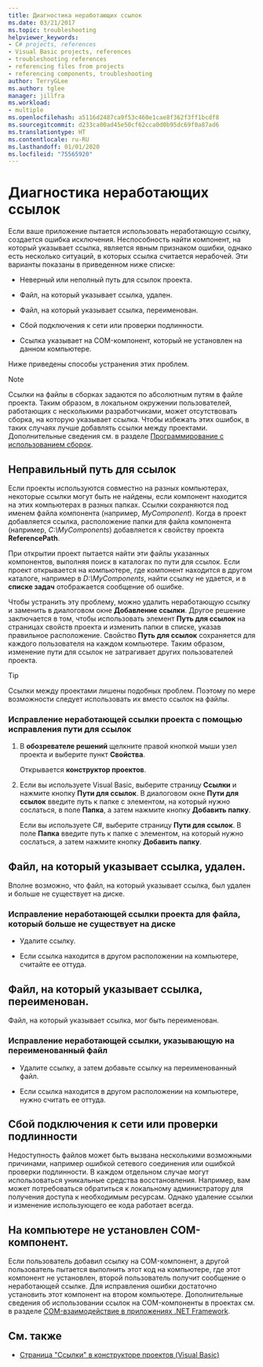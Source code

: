```yaml
---
title: Диагностика неработающих ссылок
ms.date: 03/21/2017
ms.topic: troubleshooting
helpviewer_keywords:
- C# projects, references
- Visual Basic projects, references
- troubleshooting references
- referencing files from projects
- referencing components, troubleshooting
author: TerryGLee
ms.author: tglee
manager: jillfra
ms.workload:
- multiple
ms.openlocfilehash: a5116d2487ca9f53c460e1cae8f362f3ff1bcdf8
ms.sourcegitcommit: d233ca00ad45e50cf62cca0d0b95dc69f0a87ad6
ms.translationtype: HT
ms.contentlocale: ru-RU
ms.lasthandoff: 01/01/2020
ms.locfileid: "75565920"
---
```

# <a name="troubleshoot-broken-references"></a>Диагностика неработающих ссылок

Если ваше приложение пытается использовать неработающую ссылку, создается ошибка исключения. Неспособность найти компонент, на который указывает ссылка, является явным признаком ошибки, однако есть несколько ситуаций, в которых ссылка считается нерабочей. Эти варианты показаны в приведенном ниже списке:

- Неверный или неполный путь для ссылок проекта.

- Файл, на который указывает ссылка, удален.

- Файл, на который указывает ссылка, переименован.

- Сбой подключения к сети или проверки подлинности.

- Ссылка указывает на COM-компонент, который не установлен на данном компьютере.

Ниже приведены способы устранения этих проблем.

> [!NOTE]
> Ссылки на файлы в сборках задаются по абсолютным путям в файле проекта. Таким образом, в локальном окружении пользователей, работающих с несколькими разработчиками, может отсутствовать сборка, на которую указывает ссылка. Чтобы избежать этих ошибок, в таких случаях лучше добавлять ссылки между проектами. Дополнительные сведения см. в разделе [Программирование с использованием сборок](/dotnet/framework/app-domains/programming-with-assemblies).

## <a name="reference-path-is-incorrect"></a>Неправильный путь для ссылок

Если проекты используются совместно на разных компьютерах, некоторые ссылки могут быть не найдены, если компонент находится на этих компьютерах в разных папках. Ссылки сохраняются под именем файла компонента (например, *MyComponent*). Когда в проект добавляется ссылка, расположение папки для файла компонента (например, *C:\MyComponents*) добавляется к свойству проекта **ReferencePath**.

При открытии проект пытается найти эти файлы указанных компонентов, выполняя поиск в каталогах по пути для ссылок. Если проект открывается на компьютере, где компонент находится в другом каталоге, например в *D:\MyComponents*, найти ссылку не удается, и в **списке задач** отображается сообщение об ошибке.

Чтобы устранить эту проблему, можно удалить неработающую ссылку и заменить в диалоговом окне **Добавление ссылки**. Другое решение заключается в том, чтобы использовать элемент **Путь для ссылок** на страницах свойств проекта и изменить папки в списке, указав правильное расположение. Свойство **Путь для ссылок** сохраняется для каждого пользователя на каждом компьютере. Таким образом, изменение пути для ссылок не затрагивает других пользователей проекта.

> [!TIP]
> Ссылки между проектами лишены подобных проблем. Поэтому по мере возможности следует использовать их вместо ссылок на файлы.

### <a name="to-fix-a-broken-project-reference-by-correcting-the-reference-path"></a>Исправление неработающей ссылки проекта с помощью исправления пути для ссылок

1. В **обозревателе решений** щелкните правой кнопкой мыши узел проекта и выберите пункт **Свойства**.

   Открывается **конструктор проектов**.

1. Если вы используете Visual Basic, выберите страницу **Ссылки** и нажмите кнопку **Пути для ссылок**. В диалоговом окне **Пути для ссылок** введите путь к папке с элементом, на который нужно сослаться, в поле **Папка**, а затем нажмите кнопку **Добавить папку**.

    Если вы используете C#, выберите страницу **Пути для ссылок**. В поле **Папка** введите путь к папке с элементом, на который нужно сослаться, а затем нажмите кнопку **Добавить папку**.

## <a name="referenced-file-has-been-deleted"></a>Файл, на который указывает ссылка, удален.

Вполне возможно, что файл, на который указывает ссылка, был удален и больше не существует на диске.

### <a name="to-fix-a-broken-project-reference-for-a-file-that-no-longer-exists-on-your-drive"></a>Исправление неработающей ссылки проекта для файла, который больше не существует на диске

- Удалите ссылку.

- Если ссылка находится в другом расположении на компьютере, считайте ее оттуда.

## <a name="referenced-file-has-been-renamed"></a>Файл, на который указывает ссылка, переименован.

Файл, на который указывает ссылка, мог быть переименован.

### <a name="to-fix-a-broken-reference-for-a-file-that-has-been-renamed"></a>Исправление неработающей ссылки, указывающую на переименованный файл

- Удалите ссылку, а затем добавьте ссылку на переименованный файл.

- Если ссылка находится в другом расположении на компьютере, нужно считать ее оттуда.

## <a name="network-connection-or-authentication-has-failed"></a>Сбой подключения к сети или проверки подлинности

Недоступность файлов может быть вызвана несколькими возможными причинами, например ошибкой сетевого соединения или ошибкой проверки подлинности. В каждом отдельном случае могут использоваться уникальные средства восстановления. Например, вам может потребоваться обратиться к локальному администратору для получения доступа к необходимым ресурсам. Однако удаление ссылки и изменение использующего ее кода работает всегда.

## <a name="com-component-is-not-installed-on-computer"></a>На компьютере не установлен COM-компонент.

Если пользователь добавил ссылку на COM-компонент, а другой пользователь пытается выполнить этот код на компьютере, где этот компонент не установлен, второй пользователь получит сообщение о неработающей ссылке. Для исправления ошибки достаточно установить этот компонент на втором компьютере. Дополнительные сведения об использовании ссылок на COM-компоненты в проектах см. в разделе [COM-взаимодействие в приложениях .NET Framework](/dotnet/visual-basic/programming-guide/com-interop/com-interoperability-in-net-framework-applications).

## <a name="see-also"></a>См. также

- [Страница "Ссылки" в конструкторе проектов (Visual Basic)](../ide/reference/references-page-project-designer-visual-basic.md)
